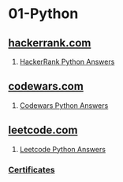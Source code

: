 # 01-Python



## [hackerrank.com](https://www.hackerrank.com/)

01. [HackerRank Python Answers](./HackerRank-Python-Answers.ipynb)


## [codewars.com](https://www.codewars.com/)

01. [Codewars Python Answers](./Codewars-Python-Answers.ipynb)


## [leetcode.com](https://leetcode.com/)

01. [Leetcode Python Answers](./LeetCode-Python-Answers.ipynb)


### [Certificates](https://github.com/sue-yavuz/Certifications) 
